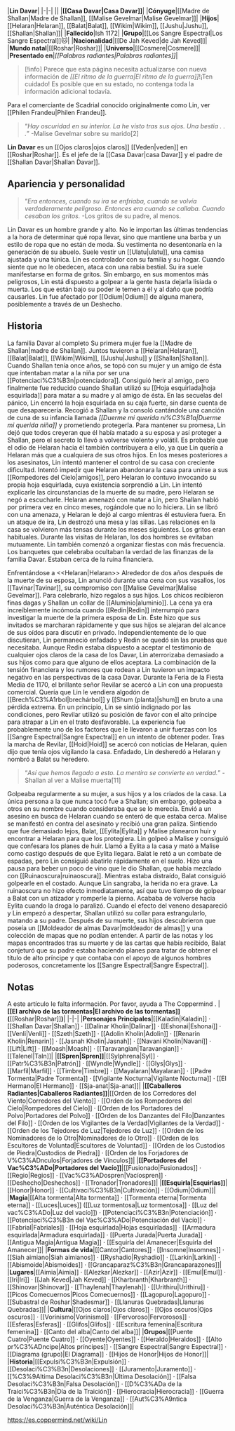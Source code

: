 

|**Lin Davar**|
|-|-|
||
|**[[Casa Davar\|Casa Davar]]**|
|**Cónyuge**|[[Madre de Shallan\|Madre de Shallan]], [[Malise Gevelmar\|Malise Gevelmar]]|
|**Hijos**|[[Helaran\|Helaran]], [[Balat\|Balat]], [[Wikim\|Wikim]], [[Jushu\|Jushu]], [[Shallan\|Shallan]]|
|**Fallecido**|Ish 1172|
|**Grupo**|[[Los Sangre Espectral\|Los Sangre Espectral]]🐱︎|
|**Nacionalidad**|[[De Jah Keved\|de Jah Keved]]|
|**Mundo natal**|[[Roshar\|Roshar]]|
|**Universo**|[[Cosmere\|Cosmere]]|
|**Presentado en**|*[[Palabras radiantes\|Palabras radiantes]]*|

> [!info] Parece que esta página necesita actualizarse con nueva información de *[[El ritmo de la guerra\|El ritmo de la guerra]]*!¡Ten cuidado! Es posible que en su estado, no contenga toda la información adicional todavía.

Para el comerciante de Scadrial conocido originalmente como Lin, ver [[Philen Frandeu\|Philen Frandeu]].
>“*Hay oscuridad en su interior. La he visto tras sus ojos. Una bestia . . .*”
\-Malise Gevelmar sobre su marido[2]


**Lin Davar** es un [[Ojos claros\|ojos claros]] [[Veden\|veden]] en [[Roshar\|Roshar]]. Es el jefe de la [[Casa Davar\|casa Davar]] y el padre de [[Shallan Davar\|Shallan Davar]].

## Apariencia y personalidad
 
>“*Era entonces, cuando su ira se enfriaba, cuando se volvía verdaderamente peligroso. Entonces era cuando se callaba. Cuando cesaban los gritos.*
\-Los gritos de su padre, al menos.


Lin Davar es un hombre grande y alto. No le importan las últimas tendencias a la hora de determinar qué ropa llevar, sino que mantiene una barba y un estilo de ropa que no están de moda. Su vestimenta no desentonaría en la generación de su abuelo. Suele vestir un [[Ulatu\|ulatu]], una camisa ajustada y una túnica. Lin es controlador con su familia y su hogar. Cuando siente que no le obedecen, ataca con una rabia bestial. Su ira suele manifestarse en forma de gritos. Sin embargo, en sus momentos más peligrosos, Lin está dispuesto a golpear a la gente hasta dejarla lisiada o muerta. Los que están bajo su poder le temen a él y al daño que podría causarles. Lin fue afectado por [[Odium\|Odium]] de alguna manera, posiblemente a través de un Deshecho.

## Historia
  La familia Davar al completo
Su primera mujer fue la [[Madre de Shallan\|madre de Shallan]]. Juntos tuvieron a [[Helaran\|Helaran]], [[Balat\|Balat]], [[Wikim\|Wikim]], [[Jushu\|Jushu]] y [[Shallan\|Shallan]]. Cuando Shallan tenía once años, se topó con su mujer y un amigo de ésta que intentaban matar a la niña por ser una [[Potenciaci%C3%B3n\|potenciadora]]. Consiguió herir al amigo, pero finalmente fue reducido cuando Shallan utilizó su [[Hoja esquirlada\|hoja esquirlada]] para matar a su madre y al amigo de ésta. En las secuelas del pánico, Lin encerró la hoja esquirlada en su caja fuerte, sin darse cuenta de que desaparecería. Recogió a Shallan y la consoló cantándole una canción de cuna de su infancia llamada *[[Duerme mi querida ni%C3%B1a\|Duerme mi querida niña]]* y prometiendo protegerla. Para mantener su promesa, Lin dejó que todos creyeran que él había matado a su esposa y así proteger a Shallan, pero el secreto lo llevó a volverse violento y volátil.  Es probable que el odio de Helaran hacia él también contribuyera a ello, ya que Lin quería a Helaran más que a cualquiera de sus otros hijos.
En los meses posteriores a los asesinatos, Lin intentó mantener el control de su casa con creciente dificultad. Intentó impedir que Helaran abandonara la casa para unirse a sus [[Rompedores del Cielo\|amigos]], pero Helaran lo contuvo invocando su propia hoja esquirlada, cuya existencia sorprendió a Lin. Lin intentó explicarle las circunstancias de la muerte de su madre, pero Helaran se negó a escucharle. Helaran amenazó con matar a Lin, pero Shallan habló por primera vez en cinco meses, rogándole que no lo hiciera. Lin se libró con una amenaza, y Helaran le dejó al cargo mientras él estuviera fuera. En un ataque de ira, Lin destrozó una mesa y las sillas. Las relaciones en la casa se volvieron más tensas durante los meses siguientes. Los gritos eran habituales. Durante las visitas de Helaran, los dos hombres se evitaban mutuamente. Lin también comenzó a organizar fiestas con más frecuencia. Los banquetes que celebraba ocultaban la verdad de las finanzas de la familia Davar. Estaban cerca de la ruina financiera.

  Enfrentándose a <<Helaran\|Helaran>>
Alrededor de dos años después de la muerte de su esposa, Lin anunció durante una cena con sus vasallos, los [[Tavinar\|Tavinar]], su compromiso con [[Malise Gevelmar\|Malise Gevelmar]]. Para celebrarlo, hizo regalos a sus hijos. Los chicos recibieron finas dagas y Shallan un collar de [[Aluminio\|aluminio]]. La cena ya era increíblemente incómoda cuando [[Redin\|Redin]] interrumpió para investigar la muerte de la primera esposa de Lin. Éste hizo que sus invitados se marcharan rápidamente y que sus hijos se alejaran del alcance de sus oídos para discutir en privado. Independientemente de lo que discutieran, Lin permaneció enfadado y Redin se quedó sin las pruebas que necesitaba. Aunque Redin estaba dispuesto a aceptar el testimonio de cualquier ojos claros de la casa de los Davar, Lin aterrorizaba demasiado a sus hijos como para que alguno de ellos aceptara.
La combinación de la tensión financiera y los rumores que rodean a Lin tuvieron un impacto negativo en las perspectivas de la casa Davar. Durante la Feria de la Fiesta Media de 1170, el brillante señor Revilar se acercó a Lin con una propuesta comercial. Quería que Lin le vendiera algodón de [[Brech%C3%A1rbol\|brechárbol]] y [[Shum (planta)\|shum]] en bruto a una pérdida extrema. En un principio, Lin se sintió indignado por las condiciones, pero Revilar utilizó su posición de favor con el alto príncipe para atrapar a Lin en el trato desfavorable. La experiencia fue probablemente uno de los factores que le llevaron a unir fuerzas con los [[Sangre Espectral\|Sangre Espectral]] en un intento de obtener poder. Tras la marcha de Revilar, [[Hoid\|Hoid]] se acercó con noticias de Helaran, quien dijo que tenía ojos vigilando la casa. Enfadado, Lin desheredó a Helaran y nombró a Balat su heredero.

>“*Así que hemos llegado a esto. La mentira se convierte en verdad.*”
\-Shallan al ver a Malise muerta[11]

Golpeaba regularmente a su mujer, a sus hijos y a los criados de la casa. La única persona a la que nunca tocó fue a Shallan; sin embargo, golpeaba a otros en su nombre cuando consideraba que se lo merecía. Envió a un asesino en busca de Helaran cuando se enteró de que estaba cerca. Malise se manifestó en contra del asesinato y recibió una gran paliza. Sintiendo que fue demasiado lejos, Balat, [[Eylita\|Eylita]] y Malise planearon huir y encontrar a Helaran para que los protegiera. Lin golpeó a Malise y consiguió que confesara los planes de huir. Llamó a Eylita a la casa y mató a Malise como castigo después de que Eylita llegara. Balat le retó a un combate de espadas, pero Lin consiguió abatirle rápidamente en el suelo. Hizo una pausa para beber un poco de vino que le dio Shallan, que había mezclado con [[Ruinaoscura\|ruinaoscura]]. Mientras estaba distraído, Balat consiguió golpearle en el costado. Aunque Lin sangraba, la herida no era grave. La ruinaoscura no hizo efecto inmediatamente, así que tuvo tiempo de golpear a Balat con un atizador y romperle la pierna. Acababa de volverse hacia Eylita cuando la droga lo paralizó. Cuando el efecto del veneno desapareció y Lin empezó a despertar, Shallan utilizó su collar para estrangularlo, matando a su padre. Después de su muerte, sus hijos descubrieron que poseía un [[Moldeador de almas Davar\|moldeador de almas]] y una colección de mapas que no podían entender.
A partir de las notas y los mapas encontrados tras su muerte y de las cartas que había recibido, Balat conjeturó que su padre estaba haciendo planes para tratar de obtener el título de alto príncipe y que contaba con el apoyo de algunos hombres poderosos, concretamente los [[Sangre Espectral\|Sangre Espectral]].

## Notas

A este artículo le falta información. Por favor, ayuda a The Coppermind .
|**[[El archivo de las tormentas\|El archivo de las tormentas]] (**[[Roshar\|Roshar]]**)**|
|-|-|
|**Personajes Principales**|[[Kaladin\|Kaladin]] · [[Shallan Davar\|Shallan]] · [[Dalinar Kholin\|Dalinar]] · [[Eshonai\|Eshonai]] · [[Venli\|Venli]] · [[Szeth\|Szeth]] · [[Adolin Kholin\|Adolin]] · [[Renarin Kholin\|Renarin]] · [[Jasnah Kholin\|Jasnah]] · [[Navani Kholin\|Navani]] · [[Lift\|Lift]] · [[Moash\|Moash]] · [[Taravangian\|Taravangian]] · [[Talenel\|Taln]]|
|**[[Spren\|Spren]]**|[[Sylphrena\|Syl]] · [[Patr%C3%B3n\|Patrón]] · [[Wyndle\|Wyndle]] · [[Glys\|Glys]] · [[Marfil\|Marfil]] · [[Timbre\|Timbre]] · [[Mayalaran\|Mayalaran]] · [[Padre Tormenta\|Padre Tormenta]] · [[Vigilante Nocturna\|Vigilante Nocturna]] · [[El Hermano\|El Hermano]] · [[Sja-anat\|Sja-anat]]|
|**[[Caballeros Radiantes\|Caballeros Radiantes]]**|[[Orden de los Corredores del Viento\|Corredores del Viento]] · [[Orden de los Rompedores del Cielo\|Rompedores del Cielo]] · [[Orden de los Portadores del Polvo\|Portadores del Polvo]] · [[Orden de los Danzantes del Filo\|Danzantes del Filo]] · [[Orden de los Vigilantes de la Verdad\|Vigilantes de la Verdad]] · [[Orden de los Tejedores de Luz\|Tejedores de Luz]] · [[Orden de los Nominadores de lo Otro\|Nominadores de lo Otro]] · [[Orden de los Escultores de Voluntad\|Escultores de Voluntad]] · [[Orden de los Custodios de Piedra\|Custodios de Piedra]] · [[Orden de los Forjadores de V%C3%ADnculos\|Forjadores de Vínculos]]|
|**[[Portadores del Vac%C3%ADo\|Portadores del Vacío]]**|[[Fusionado\|Fusionados]] · [[Regio\|Regios]] · [[Vac%C3%ADospren\|Vacíospren]] · [[Deshecho\|Deshechos]] · [[Tronador\|Tronadores]]|
|**[[Esquirla\|Esquirlas]]**|[[Honor\|Honor]] · [[Cultivaci%C3%B3n\|Cultivación]] · [[Odium\|Odium]]|
|**Magia**|[[Alta tormenta\|Alta tormenta]] · [[Tormenta eterna\|Tormenta eterna]] · [[Luces\|Luces]] ([[Luz tormentosa\|Luz tormentosa]] · [[Luz del vac%C3%ADo\|Luz del vacío]]) · [[Potenciaci%C3%B3n\|Potenciación]] · [[Potenciaci%C3%B3n del Vac%C3%ADo\|Potenciación del Vacío]] · [[Fabrial\|Fabriales]] · [[Hoja esquirlada\|Hojas esquirladas]] · [[Armadura esquirlada\|Armadura esquirlada]] · [[Puerta Jurada\|Puerta Jurada]] · [[Antigua Magia\|Antigua Magia]] · [[Esquirla del Amanecer\|Esquirla del Amanecer]]|
|**Formas de vida**|[[Cantor\|Cantores]] · [[Insomne\|Insomnes]] · [[Siah aimiano\|Siah aimianos]] · [[Ryshadio\|Ryshadio]] · [[Larkin\|Larkin]] · [[Abismoide\|Abismoides]] · [[Grancaparaz%C3%B3n\|Grancaparazones]]|
|**Lugares**|[[Aimia\|Aimia]] · [[Alezkar\|Alezkar]] · [[Azir\|Azir]] · [[Emul\|Emul]] · [[Iri\|Iri]] · [[Jah Keved\|Jah Keved]] · [[Kharbranth\|Kharbranth]] · [[Shinovar\|Shinovar]] · [[Thaylenah\|Thaylenah]] · [[Urithiru\|Urithiru]] · [[Picos Comecuernos\|Picos Comecuernos]] · [[Lagopuro\|Lagopuro]] · [[Subastral de Roshar\|Shadesmar]] · [[Llanuras Quebradas\|Llanuras Quebradas]]|
|**Cultura**|[[Ojos claros\|Ojos claros]] · [[Ojos oscuros\|Ojos oscuros]] · [[Vorinismo\|Vorinismo]] · [[Fervoroso\|Fervorosos]] · [[Esferas\|Esferas]] · [[Glifos\|Glifos]] · [[Escritura femenina\|Escritura femenina]] · [[Canto del alba\|Canto del alba]]|
|**Grupos**|[[Puente Cuatro\|Puente Cuatro]] · [[Oyente\|Oyentes]] · [[Heraldo\|Heraldos]] · [[Alto pr%C3%ADncipe\|Altos príncipes]] · [[Sangre Espectral\|Sangre Espectral]] · [[Diagrama (grupo)\|El Diagrama]] · [[Hijos de Honor\|Hijos de Honor]]|
|**Historia**|[[Expulsi%C3%B3n\|Expulsión]] · [[Desolaci%C3%B3n\|Desolaciones]] · [[Juramento\|Juramento]] · [[%C3%9Altima Desolaci%C3%B3n\|Última Desolación]] · [[Falsa Desolaci%C3%B3n\|Falsa Desolación]] · [[D%C3%ADa de la Traici%C3%B3n\|Día de la Traición]] · [[Hierocracia\|Hierocracia]] · [[Guerra de la Venganza\|Guerra de la Venganza]] · [[Aut%C3%A9ntica Desolaci%C3%B3n\|Auténtica Desolación]]|



https://es.coppermind.net/wiki/Lin
